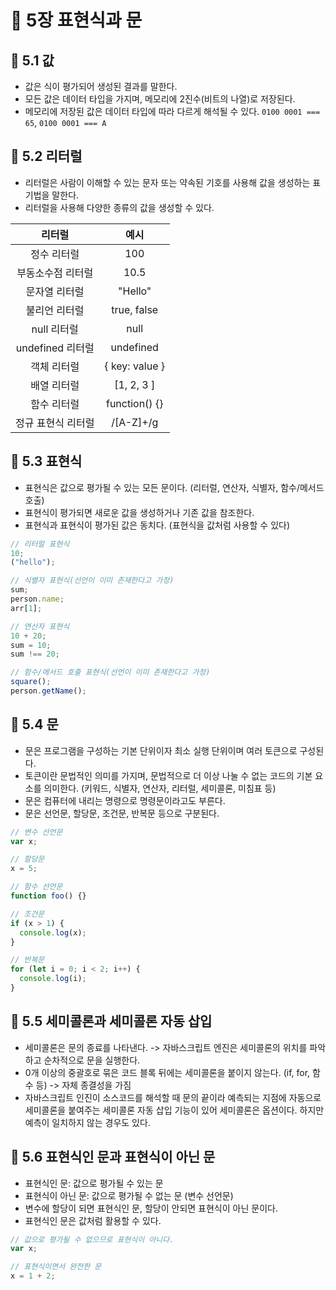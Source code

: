 # 📕 5장 표현식과 문

## 📝 5.1 값

- 값은 식이 평가되어 생성된 결과를 말한다.
- 모든 값은 데이터 타입을 가지며, 메모리에 2진수(비트의 나열)로 저장된다.
- 메모리에 저장된 값은 데이터 타입에 따라 다르게 해석될 수 있다. `0100 0001 === 65`, `0100 0001 === A`

## 📝 5.2 리터럴

- 리터럴은 사람이 이해할 수 있는 문자 또는 약속된 기호를 사용해 값을 생성하는 표기법을 말한다.
- 리터럴을 사용해 다양한 종류의 값을 생성할 수 있다.

|       리터럴       |      예시      |
| :----------------: | :------------: |
|    정수 리터럴     |      100       |
| 부동소수점 리터럴  |      10.5      |
|   문자열 리터럴    |    "Hello"     |
|   불리언 리터럴    |  true, false   |
|    null 리터럴     |      null      |
|  undefined 리터럴  |   undefined    |
|    객체 리터럴     | { key: value } |
|    배열 리터럴     |   [1, 2, 3 ]   |
|    함수 리터럴     | function() {}  |
| 정규 표현식 리터럴 |   /[A-Z]+/g    |

## 📝 5.3 표현식

- 표현식은 값으로 평가될 수 있는 모든 문이다. (리터럴, 연산자, 식별자, 함수/메서드 호출)
- 표현식이 평가되면 새로운 값을 생성하거나 기존 값을 참조한다.
- 표현식과 표현식이 평가된 값은 동치다. (표현식을 값처럼 사용할 수 있다)

```js
// 리터럴 표현식
10;
("hello");

// 식별자 표현식(선언이 이미 존재한다고 가정)
sum;
person.name;
arr[1];

// 연산자 표현식
10 + 20;
sum = 10;
sum !== 20;

// 함수/메서드 호출 표현식(선언이 이미 존재한다고 가정)
square();
person.getName();
```

## 📝 5.4 문

- 문은 프로그램을 구성하는 기본 단위이자 최소 실행 단위이며 여러 토큰으로 구성된다.
- 토큰이란 문법적인 의미를 가지며, 문법적으로 더 이상 나눌 수 없는 코드의 기본 요소를 의미한다. (키워드, 식별자, 연산자, 리터럴, 세미콜론, 미침표 등)
- 문은 컴퓨터에 내리는 명령으로 명령문이라고도 부른다.
- 문은 선언문, 할당문, 조건문, 반복문 등으로 구분된다.

```js
// 변수 선언문
var x;

// 할당문
x = 5;

// 함수 선언문
function foo() {}

// 조건문
if (x > 1) {
  console.log(x);
}

// 반복문
for (let i = 0; i < 2; i++) {
  console.log(i);
}
```

## 📝 5.5 세미콜론과 세미콜론 자동 삽입

- 세미콜론은 문의 종료를 나타낸다. -> 자바스크립트 엔진은 세미콜론의 위치를 파악하고 순차적으로 문을 실행한다.
- 0개 이상의 중괄호로 묶은 코드 블록 뒤에는 세미콜론을 붙이지 않는다. (if, for, 함수 등) -> 자체 종결성을 가짐
- 자바스크립트 인진이 소스코드를 해석할 때 문의 끝이라 예측되는 지점에 자동으로 세미콜론을 붙여주는 세미콜론 자동 삽입 기능이 있어 세미콜론은 옵션이다. 하지만 예측이 일치하지 않는 경우도 있다.

## 📝 5.6 표현식인 문과 표현식이 아닌 문

- 표현식인 문: 값으로 평가될 수 있는 문
- 표현식이 아닌 문: 값으로 평가될 수 없는 문 (변수 선언문)
- 변수에 할당이 되면 표현식인 문, 할당이 안되면 표현식이 아닌 문이다.
- 표현식인 문은 값처럼 활용할 수 있다.

```js
// 값으로 평가될 수 없으므로 표현식이 아니다.
var x;

// 표현식이면서 완전한 문
x = 1 + 2;
```
